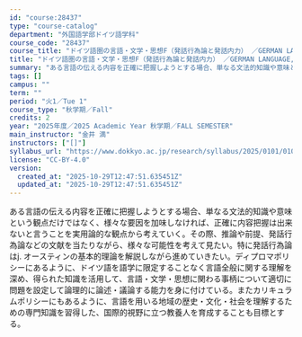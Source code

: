 ```yaml
---
id: "course:28437"
type: "course-catalog"
department: "外国語学部ドイツ語学科"
course_code: "28437"
course_title: "ドイツ語圏の言語・文学・思想F（発話行為論と発話内力） ／GERMAN LANGUAGE, LITERATURE AND THOUGHT F"
title: "ドイツ語圏の言語・文学・思想F（発話行為論と発話内力） ／GERMAN LANGUAGE, LITERATURE AND THOUGHT F"
summary: "ある言語の伝える内容を正確に把握しようとする場合、単なる文法的知識や意味という観点だけではなく、様々な要因を加味しなければ、正確に内容把握は出来ないと言うことを実用論的な観点から考えていく。その際、推論や前提、発話行為論などの文献を当たりな…"
tags: []
campus: ""
term: ""
period: "火1／Tue 1"
course_type: "秋学期／Fall"
credits: 2
year: "2025年度／2025 Academic Year 秋学期／FALL SEMESTER"
main_instructor: "金井 満"
instructors: ["[]"]
syllabus_url: "https://www.dokkyo.ac.jp/research/syllabus/2025/0101/0101_28437_ja_JP.html"
license: "CC-BY-4.0"
version:
  created_at: "2025-10-29T12:47:51.635451Z"
  updated_at: "2025-10-29T12:47:51.635451Z"
---
```

ある言語の伝える内容を正確に把握しようとする場合、単なる文法的知識や意味という観点だけではなく、様々な要因を加味しなければ、正確に内容把握は出来ないと言うことを実用論的な観点から考えていく。その際、推論や前提、発話行為論などの文献を当たりながら、様々な可能性を考えて見たい。特に発話行為論はj. オースティンの基本的理論を解説しながら進めていきたい。ディプロマポリシーにあるように、ドイツ語を語学に限定することなく言語全般に関する理解を深め、得られた知識を活用して、言語・文学・思想に関わる事柄について適切に問題を設定して論理的に論述・議論する能力を身に付けている。またカリキュラムポリシーにもあるように、言語を用いる地域の歴史・文化・社会を理解するための専門知識を習得した、国際的視野に立つ教養人を育成することも目標とする。
